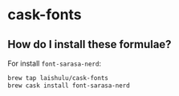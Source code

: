 # cask-fonts

## How do I install these formulae?

For install `font-sarasa-nerd`:

```sh
brew tap laishulu/cask-fonts
brew cask install font-sarasa-nerd
```
